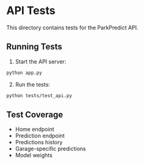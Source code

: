 # API Tests

This directory contains tests for the ParkPredict API.

## Running Tests

1. Start the API server:
```bash
python app.py
```

2. Run the tests:
```bash
python tests/test_api.py
```

## Test Coverage

- Home endpoint
- Prediction endpoint
- Predictions history
- Garage-specific predictions
- Model weights